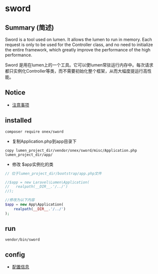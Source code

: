 # sword

## Summary (简述)

 Sword is a tool used on lumen. It allows the lumen to run in memory. Each request is only to be used for the Controller class, and no need to initialize the entire framework, which greatly improve the performance of the high performance.
 
 Sword 是用在lumen上的一个工具。它可以使lumen常驻运行内存中。每次请求都只实例化Controller等类，而不需要初始化整个框架，从而大幅度提运行高性能。

## Notice

 - [注意事项](doc/notice.md)

## installed

```shell
composer require onex/sword
```

- 复制Application.php到app目录下

```shell
copy lumen_project_dir/vendor/onex/sword/misc/Application.php lumen_project_dir/app/
```

- 修改 $app实例化的类

```php
// 位于lumen_project_dir/bootstrap/app.php文件

//$app = new Laravel\Lumen\Application(
//   realpath(__DIR__.'/../')
//);

//修改为以下内容
$app = new App\Application(
    realpath(__DIR__.'/../')
);

```

## run

```shell
vendor/bin/sword
```

## config

 - [配置信息](doc/config.md)
